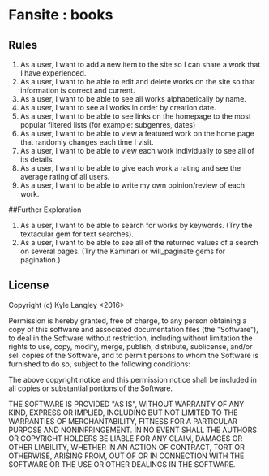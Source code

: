 # Fansite : books

## Rules

1. As a user, I want to add a new item to the site so I can share a work that I have experienced.
2. As a user, I want to be able to edit and delete works on the site so that information is correct and current.
3. As a user, I want to be able to see all works alphabetically by name.
4. As a user, I want to see all works in order by creation date.
5. As a user, I want to be able to see links on the homepage to the most popular filtered lists (for example: subgenres, dates)
6. As a user, I want to be able to view a featured work on the home page that randomly changes each time I visit.
7. As a user, I want to be able to view each work individually to see all of its details.
8. As a user, I want to be able to give each work a rating and see the average rating of all users.
9. As a user, I want to be able to write my own opinion/review of each work.

##Further Exploration

1. As a user, I want to be able to search for works by keywords. (Try the textacular gem for text searches).
2. As a user, I want to be able to see all of the returned values of a search on several pages. (Try the Kaminari or will_paginate gems for pagination.)

## License

Copyright (c) Kyle Langley <2016>

Permission is hereby granted, free of charge, to any person obtaining a copy of this software and associated documentation files (the "Software"), to deal in the Software without restriction, including without limitation the rights to use, copy, modify, merge, publish, distribute, sublicense, and/or sell copies of the Software, and to permit persons to whom the Software is furnished to do so, subject to the following conditions:

The above copyright notice and this permission notice shall be included in all copies or substantial portions of the Software.

THE SOFTWARE IS PROVIDED "AS IS", WITHOUT WARRANTY OF ANY KIND, EXPRESS OR IMPLIED, INCLUDING BUT NOT LIMITED TO THE WARRANTIES OF MERCHANTABILITY, FITNESS FOR A PARTICULAR PURPOSE AND NONINFRINGEMENT. IN NO EVENT SHALL THE AUTHORS OR COPYRIGHT HOLDERS BE LIABLE FOR ANY CLAIM, DAMAGES OR OTHER LIABILITY, WHETHER IN AN ACTION OF CONTRACT, TORT OR OTHERWISE, ARISING FROM, OUT OF OR IN CONNECTION WITH THE SOFTWARE OR THE USE OR OTHER DEALINGS IN THE SOFTWARE.